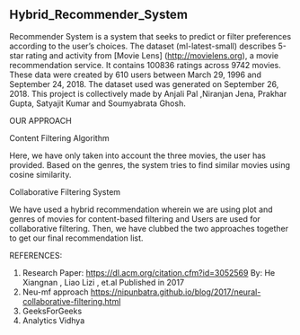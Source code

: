 ##  Hybrid_Recommender_System
Recommender System is a system that seeks to predict or filter preferences according to the user’s choices. The dataset (ml-latest-small) describes 5-star rating and activity from [Movie Lens] (http://movielens.org), a movie recommendation service. 
It contains 100836 ratings across 9742 movies. These data were created by 610 users between March 29, 1996 and September 24, 2018. The dataset used was generated on September 26, 2018. 
This project is collectively made by Anjali Pal ,Niranjan Jena, Prakhar Gupta, Satyajit Kumar and  Soumyabrata Ghosh.

OUR APPROACH

Content Filtering Algorithm

Here, we have only taken into account the three movies, the user has provided. 
Based on the genres, the system tries to find similar movies using cosine similarity.

Collaborative Filtering System
 
We have used a hybrid recommendation wherein we are using plot and genres of movies for content-based filtering and Users are used for collaborative filtering.
Then, we have clubbed the two approaches together to get our final recommendation list.


REFERENCES:
1. Research Paper:
	https://dl.acm.org/citation.cfm?id=3052569
	By: He Xiangnan , Liao Lizi , et.al 
	Published in 2017
2.  Neu-mf approach https://nipunbatra.github.io/blog/2017/neural-collaborative-filtering.html
3. GeeksForGeeks
4. Analytics Vidhya
